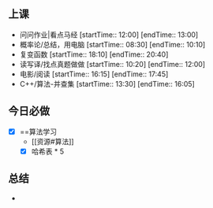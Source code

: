 ## 上课
-  问问作业|看点马经 [startTime:: 12:00]  [endTime:: 13:00]
-  概率论/总结，用电脑 [startTime:: 08:30]  [endTime:: 10:10]
-  复变函数 [startTime:: 18:10]  [endTime:: 20:40]
-  读写译/找点真题做做 [startTime:: 10:20]  [endTime:: 12:00]
-  电影/阅读 [startTime:: 16:15]  [endTime:: 17:45]
-  C++/算法-并查集 [startTime:: 13:30]  [endTime:: 16:05]
## 今日必做
* [x] ==算法学习
	* [[资源#算法]]
	* [x] 哈希表 * 5
## 总结
* 